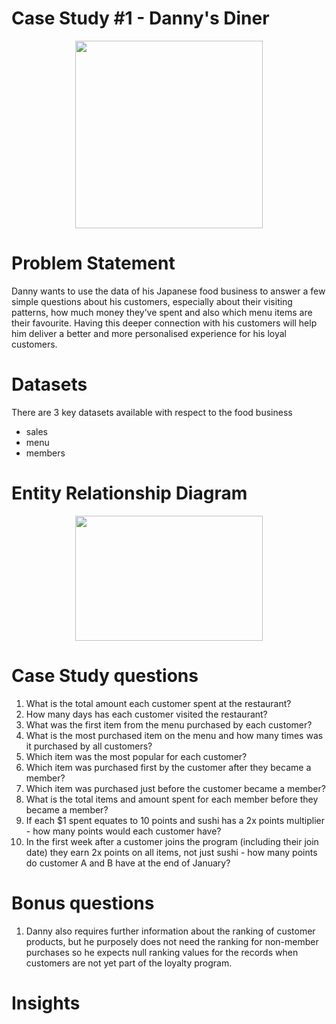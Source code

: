 
# Case Study #1 - Danny's Diner
<p align="center">
<img src="https://user-images.githubusercontent.com/81607668/127727503-9d9e7a25-93cb-4f95-8bd0-20b87cb4b459.png" width="300" height="300">
</p>


# Problem Statement
Danny wants to use the data of his Japanese food business to answer a few simple questions about his customers, especially about their visiting patterns, how much money they’ve spent and also which menu items are their favourite. Having this deeper connection with his customers will help him deliver a better and more personalised experience for his loyal customers.

# Datasets
There are 3 key datasets available with respect to the food business
* sales
* menu
* members

# Entity Relationship Diagram
<p align = "center">
<img src="https://github.com/KavetiShivanjali/8-Week-SQL-Challenge-Data-with-Danny/assets/30626886/36594a07-5c0a-46b0-aa69-08badbd56c06.png" width="300" height="200">
</p>


# Case Study questions
1. What is the total amount each customer spent at the restaurant?
2. How many days has each customer visited the restaurant?
3. What was the first item from the menu purchased by each customer?
4. What is the most purchased item on the menu and how many times was it purchased by all customers?
5. Which item was the most popular for each customer?
6. Which item was purchased first by the customer after they became a member?
7. Which item was purchased just before the customer became a member?
8. What is the total items and amount spent for each member before they became a member?
9. If each $1 spent equates to 10 points and sushi has a 2x points multiplier - how many points would each customer have?
10. In the first week after a customer joins the program (including their join date) they earn 2x points on all items, not just sushi - how many points do customer A and B have at the end of January? 

# Bonus questions
1. Danny also requires further information about the ranking of customer products, but he purposely does not need the ranking for non-member purchases so he expects null ranking values for the records when customers are not yet part of the loyalty program.

# Insights




